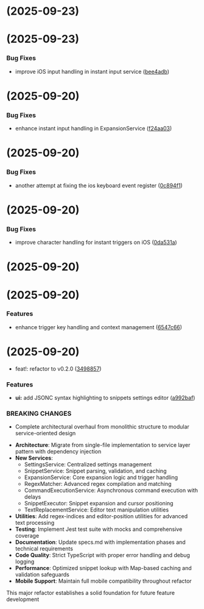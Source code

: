 #  (2025-09-23)

#  (2025-09-23)

### Bug Fixes

* improve iOS input handling in instant input service ([bee4adb](https://github.com/jeansordes/auto-expander/commit/bee4adb6c56b76c20feed8422f88782767df5734))

#  (2025-09-20)

### Bug Fixes

* enhance instant input handling in ExpansionService ([f24aa03](https://github.com/jeansordes/auto-expander/commit/f24aa03cc7a1d1beb5e958137f8c820cafbfa62f))

#  (2025-09-20)

### Bug Fixes

* another attempt at fixing the ios keyboard event register ([0c894f1](https://github.com/jeansordes/auto-expander/commit/0c894f1ac2a201e8678b4a0005363ebd7dd941af))

#  (2025-09-20)

### Bug Fixes

* improve character handling for instant triggers on iOS ([0da531a](https://github.com/jeansordes/auto-expander/commit/0da531ae003551c00a2e715ac9ac411acd5dc546))

#  (2025-09-20)

#  (2025-09-20)

### Features

* enhance trigger key handling and context management ([6547c66](https://github.com/jeansordes/auto-expander/commit/6547c66f244a396833eab4bd642e2e81076ca837))

#  (2025-09-20)

* feat!: refactor to v0.2.0 ([3498857](https://github.com/jeansordes/auto-expander/commit/34988574ff64777b42eec8f38c349a12473f45f1))

### Features

* **ui:** add JSONC syntax highlighting to snippets settings editor ([a992baf](https://github.com/jeansordes/auto-expander/commit/a992bafae10d173459f6e14ff1011a858fa0d442))

### BREAKING CHANGES

* Complete architectural overhaul from monolithic structure to modular service-oriented design

- **Architecture**: Migrate from single-file implementation to service layer pattern with dependency injection
- **New Services**:
  - SettingsService: Centralized settings management
  - SnippetService: Snippet parsing, validation, and caching
  - ExpansionService: Core expansion logic and trigger handling
  - RegexMatcher: Advanced regex compilation and matching
  - CommandExecutionService: Asynchronous command execution with delays
  - SnippetExecutor: Snippet expansion and cursor positioning
  - TextReplacementService: Editor text manipulation utilities
- **Utilities**: Add regex-indices and editor-position utilities for advanced text processing
- **Testing**: Implement Jest test suite with mocks and comprehensive coverage
- **Documentation**: Update specs.md with implementation phases and technical requirements
- **Code Quality**: Strict TypeScript with proper error handling and debug logging
- **Performance**: Optimized snippet lookup with Map-based caching and validation safeguards
- **Mobile Support**: Maintain full mobile compatibility throughout refactor

This major refactor establishes a solid foundation for future feature development

